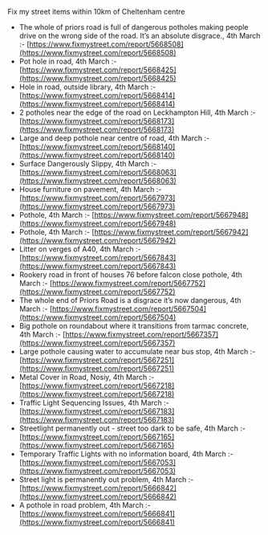 Fix my street items within 10km of Cheltenham centre

<!-- fix_marker starts -->

- The whole of priors road is full of dangerous potholes making people drive on the wrong side of the road. It’s an absolute disgrace., 4th March :- [https://www.fixmystreet.com/report/5668508](https://www.fixmystreet.com/report/5668508)
- Pot hole in road, 4th March :- [https://www.fixmystreet.com/report/5668425](https://www.fixmystreet.com/report/5668425)
- Hole in road, outside library, 4th March :- [https://www.fixmystreet.com/report/5668414](https://www.fixmystreet.com/report/5668414)
- 2 potholes near the edge of the road on Leckhampton Hill, 4th March :- [https://www.fixmystreet.com/report/5668173](https://www.fixmystreet.com/report/5668173)
- Large and deep pothole near centre of road, 4th March :- [https://www.fixmystreet.com/report/5668140](https://www.fixmystreet.com/report/5668140)
- Surface Dangerously Slippy, 4th March :- [https://www.fixmystreet.com/report/5668063](https://www.fixmystreet.com/report/5668063)
- House furniture on pavement, 4th March :- [https://www.fixmystreet.com/report/5667973](https://www.fixmystreet.com/report/5667973)
- Pothole, 4th March :- [https://www.fixmystreet.com/report/5667948](https://www.fixmystreet.com/report/5667948)
- Pothole, 4th March :- [https://www.fixmystreet.com/report/5667942](https://www.fixmystreet.com/report/5667942)
- Litter on verges of A40, 4th March :- [https://www.fixmystreet.com/report/5667843](https://www.fixmystreet.com/report/5667843)
- Rookery road in front of houses 76 before falcon close pothole, 4th March :- [https://www.fixmystreet.com/report/5667752](https://www.fixmystreet.com/report/5667752)
- The whole end of Priors Road is a disgrace it’s now dangerous, 4th March :- [https://www.fixmystreet.com/report/5667504](https://www.fixmystreet.com/report/5667504)
- Big pothole on roundabout where it transitions from tarmac concrete, 4th March :- [https://www.fixmystreet.com/report/5667357](https://www.fixmystreet.com/report/5667357)
- Large pothole causing water to accumulate near bus stop, 4th March :- [https://www.fixmystreet.com/report/5667251](https://www.fixmystreet.com/report/5667251)
- Metal Cover in Road, Nosiy, 4th March :- [https://www.fixmystreet.com/report/5667218](https://www.fixmystreet.com/report/5667218)
- Traffic Light Sequencing Issues, 4th March :- [https://www.fixmystreet.com/report/5667183](https://www.fixmystreet.com/report/5667183)
- Streetlight permanently out - street too dark to be safe, 4th March :- [https://www.fixmystreet.com/report/5667165](https://www.fixmystreet.com/report/5667165)
- Temporary Traffic Lights with no information board, 4th March :- [https://www.fixmystreet.com/report/5667053](https://www.fixmystreet.com/report/5667053)
- Street light is permanently out problem, 4th March :- [https://www.fixmystreet.com/report/5666842](https://www.fixmystreet.com/report/5666842)
- A pothole in road problem, 4th March :- [https://www.fixmystreet.com/report/5666841](https://www.fixmystreet.com/report/5666841)

<!-- fix_marker ends -->